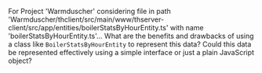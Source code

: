 For Project 'Warmduscher' considering file in path 'Warmduscher/thclient/src/main/www/thserver-client/src/app/entities/boilerStatsByHourEntity.ts' with name 'boilerStatsByHourEntity.ts'... What are the benefits and drawbacks of using a class like `BoilerStatsByHourEntity` to represent this data? Could this data be represented effectively using a simple interface or just a plain JavaScript object?
